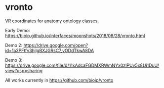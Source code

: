 # vronto

VR coordinates for anatomy ontology classes.

Early Demo: https://bioip.github.io/interfaces/moonshots/2018/08/28/vronto.html

Demo 2: https://drive.google.com/open?id=1a3PFtfv3hjlgBXJGRsC7_yODdTkwA8DA

Demo 3: https://drive.google.com/file/d/11xAdcaFGDMXRWmNYx0zIPUv5x8Ui1DuU/view?usp=sharing

All works currently in https://github.com/bioip/vronto
